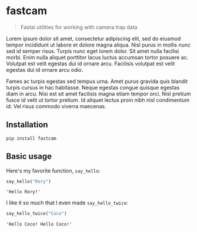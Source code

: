# fastcam
> Fastai utilities for working with camera trap data


Lorem ipsum dolor sit amet, consectetur adipiscing elit, sed do eiusmod tempor incididunt ut labore et dolore magna aliqua. Nisl purus in mollis nunc sed id semper risus. Turpis nunc eget lorem dolor. Sit amet nulla facilisi morbi. Enim nulla aliquet porttitor lacus luctus accumsan tortor posuere ac. Volutpat est velit egestas dui id ornare arcu. Facilisis volutpat est velit egestas dui id ornare arcu odio.

Fames ac turpis egestas sed tempus urna. Amet purus gravida quis blandit turpis cursus in hac habitasse. Neque egestas congue quisque egestas diam in arcu. Nisi est sit amet facilisis magna etiam tempor orci. Nisl pretium fusce id velit ut tortor pretium. Id aliquet lectus proin nibh nisl condimentum id. Vel risus commodo viverra maecenas.

## Installation

`pip install fastcam`

## Basic usage

Here's my favorite function, `say_hello`:

```python
say_hello("Rory")
```




    'Hello Rory!'



I like it so much that I even made `say_hello_twice`:

```python
say_hello_twice("Coco")
```




    'Hello Coco! Hello Coco!'


